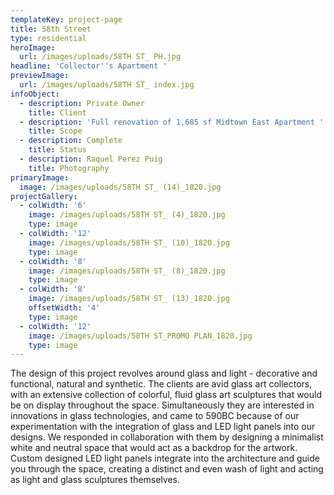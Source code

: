```yaml
---
templateKey: project-page
title: 58th Street
type: residential
heroImage:
  url: /images/uploads/58TH ST_ PH.jpg
headline: 'Collector''s Apartment '
previewImage:
  url: /images/uploads/58TH ST_ index.jpg
infoObject:
  - description: Private Owner
    title: Client
  - description: 'Full renovation of 1,685 sf Midtown East Apartment '
    title: Scope
  - description: Complete
    title: Status
  - description: Raquel Perez Puig
    title: Photography
primaryImage:
  image: /images/uploads/58TH ST_ (14)_1820.jpg
projectGallery:
  - colWidth: '6'
    image: /images/uploads/58TH ST_ (4)_1820.jpg
    type: image
  - colWidth: '12'
    image: /images/uploads/58TH ST_ (10)_1820.jpg
    type: image
  - colWidth: '8'
    image: /images/uploads/58TH ST_ (8)_1820.jpg
    type: image
  - colWidth: '8'
    image: /images/uploads/58TH ST_ (13)_1820.jpg
    offsetWidth: '4'
    type: image
  - colWidth: '12'
    image: /images/uploads/58TH ST_PROMO PLAN_1820.jpg
    type: image
---
```



The design of this project revolves around glass and light - decorative and functional, natural and synthetic. The clients are avid glass art collectors, with an extensive collection of colorful, fluid glass art sculptures that would be on display throughout the space. Simultaneously they are interested in innovations in glass technologies, and came to 590BC because of our experimentation with the integration of glass and LED light panels into our designs. We responded in collaboration with them by designing a minimalist white and neutral space that would act as a backdrop for the artwork. Custom designed LED light panels integrate into the architecture and guide you through the space, creating a distinct and even wash of light and acting as light and glass sculptures themselves.
